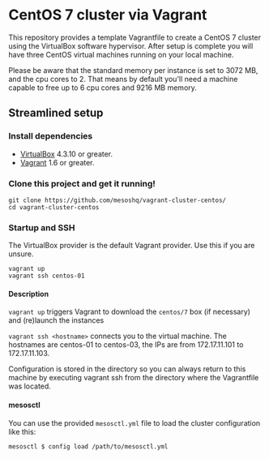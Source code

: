 # CentOS 7 cluster via Vagrant

This repository provides a template Vagrantfile to create a CentOS 7 cluster using the VirtualBox software hypervisor.
After setup is complete you will have three CentOS virtual machines running on your local machine.   

Please be aware that the standard memory per instance is set to 3072 MB, and the cpu cores to 2. That means by default you'll need a machine capable to free up to 6 cpu cores and 9216 MB memory.  

## Streamlined setup

### Install dependencies

* [VirtualBox][virtualbox] 4.3.10 or greater.
* [Vagrant][vagrant] 1.6 or greater.

### Clone this project and get it running!

```
git clone https://github.com/mesoshq/vagrant-cluster-centos/
cd vagrant-cluster-centos
```

### Startup and SSH

The VirtualBox provider is the default Vagrant provider. Use this if you are unsure.

```
vagrant up
vagrant ssh centos-01
```

#### Description

`vagrant up` triggers Vagrant to download the `centos/7` box (if necessary) and (re)launch the instances

`vagrant ssh <hostname>` connects you to the virtual machine. The hostnames are centos-01 to centos-03, the IPs are from 172.17.11.101 to 172.17.11.103.

Configuration is stored in the directory so you can always return to this machine by executing vagrant ssh from the directory where the Vagrantfile was located.

#### mesosctl

You can use the provided `mesosctl.yml` file to load the cluster configuration like this:

    mesosctl $ config load /path/to/mesosctl.yml

[virtualbox]: https://www.virtualbox.org/
[vagrant]: https://www.vagrantup.com/downloads.html
